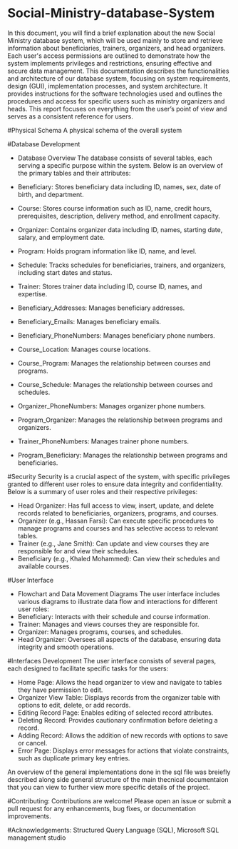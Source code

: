 # Social-Ministry-database-System
In this document, you will find a brief explanation about the new Social Ministry database system, which will be used mainly to store and retrieve information about beneficiaries, trainers, organizers, and head organizers. Each user's access permissions are outlined to demonstrate how the system implements privileges and restrictions, ensuring effective and secure data management. This documentation describes the functionalities and architecture of our database system, focusing on system requirements, design (GUI), implementation processes, and system architecture. It provides instructions for the software technologies used and outlines the procedures and access for specific users such as ministry organizers and heads. This report focuses on everything from the user’s point of view and serves as a consistent reference for users.

#Physical Schema
A physical schema of the overall system 

#Database Development
- Database Overview
The database consists of several tables, each serving a specific purpose within the system. Below is an overview of the primary tables and their attributes:

- Beneficiary: Stores beneficiary data including ID, names, sex, date of birth, and department.
- Course: Stores course information such as ID, name, credit hours, prerequisites, description, delivery method, and enrollment capacity.
- Organizer: Contains organizer data including ID, names, starting date, salary, and employment date.
- Program: Holds program information like ID, name, and level.
- Schedule: Tracks schedules for beneficiaries, trainers, and organizers, including start dates and status.
- Trainer: Stores trainer data including ID, course ID, names, and expertise.
- Beneficiary_Addresses: Manages beneficiary addresses.
- Beneficiary_Emails: Manages beneficiary emails.
- Beneficiary_PhoneNumbers: Manages beneficiary phone numbers.
- Course_Location: Manages course locations.
- Course_Program: Manages the relationship between courses and programs.
- Course_Schedule: Manages the relationship between courses and schedules.
- Organizer_PhoneNumbers: Manages organizer phone numbers.
- Program_Organizer: Manages the relationship between programs and organizers.
- Trainer_PhoneNumbers: Manages trainer phone numbers.
- Program_Beneficiary: Manages the relationship between programs and beneficiaries.


#Security
Security is a crucial aspect of the system, with specific privileges granted to different user roles to ensure data integrity and confidentiality. Below is a summary of user roles and their respective privileges:
- Head Organizer: Has full access to view, insert, update, and delete records related to beneficiaries, organizers, programs, and courses.
- Organizer (e.g., Hassan Farsi): Can execute specific procedures to manage programs and courses and has selective access to relevant tables.
- Trainer (e.g., Jane Smith): Can update and view courses they are responsible for and view their schedules.
- Beneficiary (e.g., Khaled Mohammed): Can view their schedules and available courses.


#User Interface
- Flowchart and Data Movement Diagrams
The user interface includes various diagrams to illustrate data flow and interactions for different user roles:
- Beneficiary: Interacts with their schedule and course information.
- Trainer: Manages and views courses they are responsible for.
- Organizer: Manages programs, courses, and schedules.
- Head Organizer: Oversees all aspects of the database, ensuring data integrity and smooth operations.



#Interfaces Development
The user interface consists of several pages, each designed to facilitate specific tasks for the users:
- Home Page: Allows the head organizer to view and navigate to tables they have permission to edit.
- Organizer View Table: Displays records from the organizer table with options to edit, delete, or add records.
- Editing Record Page: Enables editing of selected record attributes.
- Deleting Record: Provides cautionary confirmation before deleting a record.
- Adding Record: Allows the addition of new records with options to save or cancel.
- Error Page: Displays error messages for actions that violate constraints, such as duplicate primary key entries.

An overview of the general implementations done in the sql file was breiefly described along side general structure of the main thecnical documentaion that you can view
to further view more specific details of the project.

#Contributing: Contributions are welcome! Please open an issue or submit a pull request for any enhancements, bug fixes, or documentation improvements.

#Acknowledgements: 
Structured Query Language (SQL), Microsoft SQL management studio
